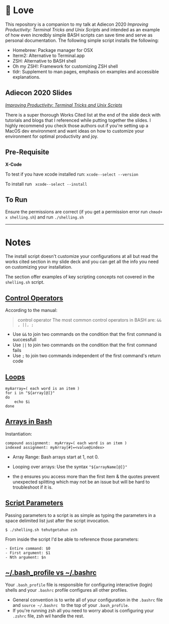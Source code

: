 # 🐚 Love
This repository is a companion to my talk at Adiecon 2020 *Improving Productivity: Terminal Tricks and Unix Scripts* and intended as an example of how even incredbly simple BASH scripts can save time and serve as personal documentation. The following simple script installs the following:
- Homebrew: Package manager for OSX
- Iterm2: Alternative to Terminal.app
- ZSH: Alternative to BASH shell
- Oh my ZSH!: Framework for customizing ZSH shell
- tldr: Supplement to man pages, emphasis on examples and accessible explanations.

## Adiecon 2020 Slides
*[Improving Productivity: Terminal Tricks and Unix Scripts](https://docs.google.com/presentation/d/1NL9aFGQ5i15OGHialvAMoIMPTaxnoLi3x_NxSDKGD5Y/edit?usp=sharing)*

There is a super thorough Works Cited list at the end of the slide deck with tutorials and blogs that I referenced while putting together the slides.  I highly recommend you check those authors out if you're setting up a MacOS dev environment and want ideas on how to customize your environment for optimal productivity and joy.

## Pre-Requisite
**X-Code**

To test if you have xcode installed run: `xcode--select --version` 

To install run ` xcode--select --install`

## To Run
Ensure the permissions are correct (if you get a permission error run `chmod+ x shelling.sh`) and run `./shelling.sh`
_________
# Notes

The install script doesn't customize your configurations at all but read the works cited section in my slide deck and you can get all the info you need on customizing your installation.

The section offer examples of key scripting concepts not covered in the `shelling.sh` script.

## [Control Operators](#control-operators)
According to the manual:
>control operator
The most common control operators in BASH are: `&& , ||, ;`
- Use `&&` to join two commands on the condition that the first command is successfull
- Use `||` to join two commands on the condition that the first command fails
- Use `;` to join two commands independent of the first command's return code

## [Loops](#loops)
```
myAarray=( each word is an item )
for i in "${array[@]}"
do
	echo $i
done
```

## [Arrays in Bash](#bash-arrays)
Instantiation:
 ```
compound assignment:  myArray=( each word is an item ) 
indexed assignment: myArray[#]=<value@index>
 ```
 - Array Range:
 Bash arrays start at 1, not 0.  
 
 - Looping over arrays:
Use the syntax `"${arrayName[@]}"`

- the `@` ensures you access more than the first item & the quotes prevent unexpected splitting which may not be an issue but will be hard to troubleshoot if it is.

## [Script Parameters](#script-parameters)
Passing parameters to a script is as simple as typing the parameters in a space delimited list just after the script invocation.
```
$ ./shelling.sh tehutgetahun zsh
```

From inside the script I'd be able to reference those parameters:
```
- Entire command: $0
- First argument: $1
- Nth argument: $n
```

## [~/.bash_profile vs ~/.bashrc](#shells)
  Your `.bash_profile` file is responsible for configuring interactive (login) shells and your `.bashrc` profile configures all other profiles.  
- General convention is to write all of your configuration in the `.bashrc` file and `source ~/.bashrc ` to the top of your `.bash_profile`.
- If you're running zsh all you need to worry about is configuring your `.zshrc` file, zsh wil handle the rest.


